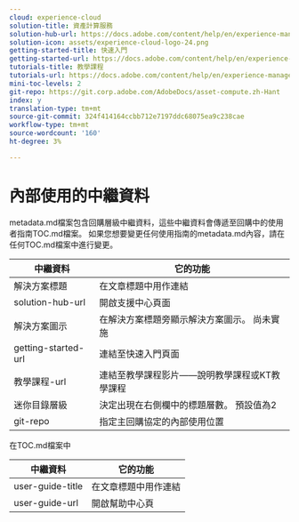 ```yaml
---
cloud: experience-cloud
solution-title: 資產計算服務
solution-hub-url: https://docs.adobe.com/content/help/en/experience-manager-cloud-service/assets/asset-microservices-overview.html
solution-icon: assets/experience-cloud-logo-24.png
getting-started-title: 快速入門
getting-started-url: https://docs.adobe.com/content/help/en/experience-manager-cloud-service/assets/asset-microservices-overview.html
tutorials-title: 教學課程
tutorials-url: https://docs.adobe.com/content/help/en/experience-manager-learn/assets/overview.html
mini-toc-levels: 2
git-repo: https://git.corp.adobe.com/AdobeDocs/asset-compute.zh-Hant
index: y
translation-type: tm+mt
source-git-commit: 324f414164ccbb712e7197ddc68075ea9c238cae
workflow-type: tm+mt
source-wordcount: '160'
ht-degree: 3%

---
```



# 內部使用的中繼資料

metadata.md檔案包含回購層級中繼資料，這些中繼資料會傳遞至回購中的使用者指南TOC.md檔案。 如果您想要變更任何使用指南的metadata.md內容，請在任何TOC.md檔案中進行變更。

| 中繼資料 | 它的功能 |
|--- |--- |
| 解決方案標題 | 在文章標題中用作連結 |
| solution-hub-url | 開啟支援中心頁面 |
| 解決方案圖示 | 在解決方案標題旁顯示解決方案圖示。 尚未實施 |
| getting-started-url | 連結至快速入門頁面 |
| 教學課程-url | 連結至教學課程影片——說明教學課程或KT教學課程 |
| 迷你目錄層級 | 決定出現在右側欄中的標題層數。 預設值為2 |
| git-repo | 指定主回購協定的內部使用位置 |

在TOC.md檔案中

| 中繼資料 | 它的功能 |
|--- |--- |
| user-guide-title | 在文章標題中用作連結 |
| user-guide-url | 開啟幫助中心頁 |
